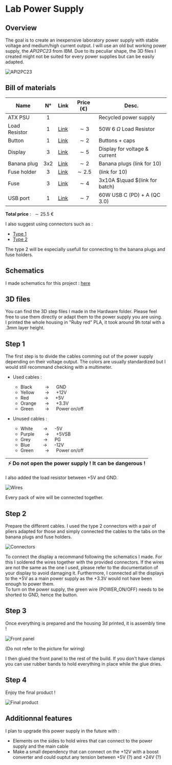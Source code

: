 # Lab Power Supply

## Overview

The goal is to create an inexpensive laboratory power supply with stable voltage and medium/high current output. I will use an old but working power supply, the _API2PC23_ from IBM. Due to its peculiar shape, the 3D files I created might not be suited for every power supplies but can be easily adapted.   

![API2PC23](/Photos/PSU_rs.jpg)

## Bill of  materials
| Name             | N°  | Link                                                      | Price (€) | Desc.                          |
|------------------|:---:|-----------------------------------------------------------|:---------:|--------------------------------|
| ATX PSU          | 1   |                                                           |           | Recycled power supply          |
| Load Resistor    | 1   | [Link](https://aliexpress.com/item/1005002006427812.html) | $\sim 3$  | 50W 6 $`\Omega`$    Load Resistor|
| Button           | 1   | [Link](https://aliexpress.com/item/32840360301.html)      | $\sim 2$  | Buttons + caps                 |
| Display          | 3   | [Link](https://aliexpress.com/item/1005006160585749.html) | $\sim 5$  | Display for voltage & current  |
| Banana plug      | 3x2 | [Link](https://aliexpress.com/item/1005005988853903.html) | $\sim 2$  | Banana plugs (link for 10)     |
| Fuse holder      | 3   | [Link](https://aliexpress.com/item/4000126701820.html)    | $\sim 2.5$| (link for 10)                  |
| Fuse             | 3   | [Link](https://aliexpress.com/item/1005004114014014.html) | $\sim 4$  | 3x10A $\quad $(link for batch) |
| USB port         | 1   | [Link](https://aliexpress.com/item/1005004550370249.html) | $\sim 7$  | 60W USB C (PD) + A (QC 3.0)|

__Total price__ : $\ \sim 25.5\ €$

I also suggest using connectors such as :
- [Type 1](https://aliexpress.com/item/1005005196465737.html)
- [Type 2](https://aliexpress.com/item/1005005283085015.html)    

The type 2 will be especially usefull for connecting to the banana plugs and fuse holders.

## Schematics

I made schematics for this project : [here](Schematics/Schematics.pdf)    

## 3D files

You can find the 3D step files I made in the Hardware folder. Please feel free to use them directly or adapt them to the power supply you are using.    
I printed the whole housing in "Ruby red" PLA, it took around 9h total with a .3mm layer height.

## Step 1 
The first step is to divide the cables comming out of the power supply depending on their voltage output. The colors are usually standardized but I would still recommand checking with a multimeter.    

- Used cables :
    - Black &emsp; &emsp; &rarr; &emsp; GND
    - Yellow &emsp; &ensp; &rarr; &emsp; +12V
    - Red &emsp; &emsp; &nbsp; &rarr; &emsp; +5V
    - Orange &ensp; &nbsp;&nbsp; &rarr; &emsp; +3.3V
    - Green &emsp;&emsp; &rarr; &emsp; Power on/off


- Unused cables :
    - White &emsp; &ensp; &rarr; &emsp; -5V
    - Purple &emsp; &ensp; &rarr; &emsp; +5VSB
    - Grey &emsp; &emsp;  &rarr; &emsp; PG
    - Blue &emsp; &ensp; &nbsp; &rarr; &emsp; -12V
    - Green &emsp;&emsp; &rarr; &emsp; Power on/off

| :zap:        Do not open the power supply ! It can be dangerous ! |
|-------------------------------------------------------------------|

I also added the load resistor between +5V and GND.

![Wires](Photos/Wires_rs.jpg)

Every pack of wire will be connected together.

## Step 2

Prepare the different cables. I used the type 2 connectors with a pair of pliers adapted for those and simply connected the cables to the tabs on the banana plugs and fuse holders.

![Connectors](Photos/Connectors_rs.jpg)

To connect the display a recommand following the schematics I made. For this I soldered the wires together with the provided connectors. 
If the wires are not the same as the one I used, please refer to the documentation of your display to avoid damaging it.
Furthermore, I connected all the displays to the +5V as a main power supply as the +3.3V would not have been enough to power them.     
To turn on the power supply, the green wire (POWER_ON/OFF) needs to be shorted to GND, hence the button.

## Step 3
Once everything is prepared and the housing 3d printed, it is assembly time !

![Front panel](Photos/Front_panel_connection_rs.jpg)

(Do not refer to the picture for wiring)

I then glued the front panel to the rest of the build. If you don't have clamps you can use rubber bands to hold everything in place while the glue dries. 

## Step 4
Enjoy the final product !

![Final product](Photos/Final_Product_rs.jpg)

## Additionnal features

I plan to upgrade this power supply in the future with :
- Elements on the sides to hold wires that can connect to the power supply and the main cable
- Make a small dependency that can connect on the +12V with a boost converter and could ouptut any tension between +5V (?) and +24V (?)
